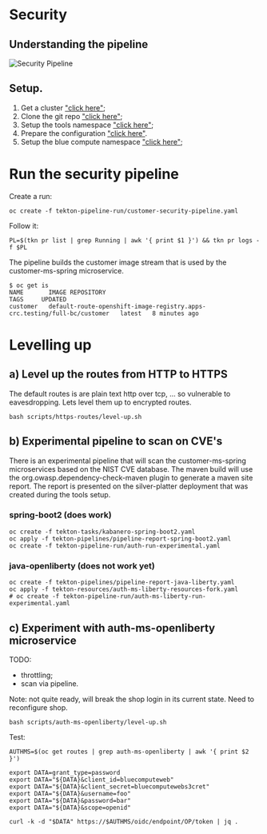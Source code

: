 # Security

## Understanding the pipeline

![Security Pipeline](../images/security-pipeline.png?raw=true "Title")

## Setup.

1. Get a cluster ["click here"](../general/README.MD);
2. Clone the git repo ["click here"](../nuts-and-bolts/GIT.MD);
3. Setup the tools namespace ["click here"](../nuts-and-bolts/TOOLS.MD);
4. Prepare the configuration ["click here"](../nuts-and-bolts/CONFIG.MD).
5. Setup the blue compute namespace ["click here"](../nuts-and-bolts/BLUE-COMPUTE.MD);

# Run the security pipeline

Create a run:

    oc create -f tekton-pipeline-run/customer-security-pipeline.yaml 

Follow it:

    PL=$(tkn pr list | grep Running | awk '{ print $1 }') && tkn pr logs -f $PL

The pipeline builds the customer image stream that is used by the customer-ms-spring microservice.

    $ oc get is
    NAME       IMAGE REPOSITORY                                                           TAGS     UPDATED
    customer   default-route-openshift-image-registry.apps-crc.testing/full-bc/customer   latest   8 minutes ago

# Levelling up

## a) Level up the routes from HTTP to HTTPS

The default routes is are plain text http over tcp, ... so vulnerable to eavesdropping. Lets level them up to encrypted routes. 

    bash scripts/https-routes/level-up.sh

## b) Experimental pipeline to scan on CVE's

There is an experimental pipeline that will scan the customer-ms-spring microservices based on the NIST CVE database. The maven build will use the org.owasp.dependency-check-maven plugin to generate a maven site report. The report is presented on the silver-platter deployment that was created during the tools setup.

### spring-boot2 (does work)

    oc create -f tekton-tasks/kabanero-spring-boot2.yaml
    oc apply -f tekton-pipelines/pipeline-report-spring-boot2.yaml
    oc create -f tekton-pipeline-run/auth-run-experimental.yaml

### java-openliberty (does not work yet)

    oc create -f tekton-pipelines/pipeline-report-java-liberty.yaml 
    oc apply -f tekton-resources/auth-ms-liberty-resources-fork.yaml
    # oc create -f tekton-pipeline-run/auth-ms-liberty-run-experimental.yaml 

## c) Experiment with auth-ms-openliberty microservice

TODO:
- throttling;
- scan via pipeline.

Note: not quite ready, will break the shop login in its current state. Need to reconfigure shop.

    bash scripts/auth-ms-openliberty/level-up.sh 

Test:

    AUTHMS=$(oc get routes | grep auth-ms-openliberty | awk '{ print $2 }')

    export DATA=grant_type=password
    export DATA="${DATA}&client_id=bluecomputeweb"
    export DATA="${DATA}&client_secret=bluecomputewebs3cret"
    export DATA="${DATA}&username=foo"
    export DATA="${DATA}&password=bar"
    export DATA="${DATA}&scope=openid"

    curl -k -d "$DATA" https://$AUTHMS/oidc/endpoint/OP/token | jq .
